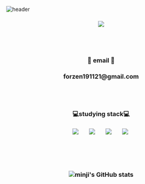 
![header](https://capsule-render.vercel.app/api?type=waving&color=0:8C8CFF,100:FF6E6E&height=250&text=Welcom&fontAlignY=35&fontSize=80&desc=minji's%20github%20proflie&descSize=30&descAlignY=55)
<h3 align="center"><a href="https://hits.seeyoufarm.com"><img src="https://hits.seeyoufarm.com/api/count/incr/badge.svg?url=https%3A%2F%2Fgithub.com%2Fmjkim05%2Fmjkim05&count_bg=%23A2BEFF&title_bg=%23F5C5C5&icon=&icon_color=%234B2D2D&title=hits&edge_flat=false"/></a>

  <br/> <br/> 
<h3 align="center"> 💌 email 💌 </h3>
<h3 align="center"> forzen191121@gmail.com 

  <br/> <br/>  

<h3 align="center">💻studying stack💻</h3>
<h3 align="center">
<img src="https://img.shields.io/badge/Java-007396?style=flat-square&logo=Java&logoColor=white" style="height : auto; margin-left : 10px; margin-right : 10px;"/></a>&nbsp; 
<img src="https://img.shields.io/badge/MySQL-4479A1?style=flat-square&logo=mysql&logoColor=white" style="height : auto; margin-left : 10px; margin-right : 10px;"/></a>&nbsp;
<img src="https://img.shields.io/badge/C++-00599C?style=flat-square&logo=cplusplus&logoColor=white" style="height : auto; margin-left : 10px; margin-right : 10px;"/></a>&nbsp;
<img src="https://img.shields.io/badge/C-A8B9CC?style=flat-square&logo=c&logoColor=white" style="height : auto; margin-left : 10px; margin-right : 10px;"/></a>&nbsp;

<br/> <br/> <br/> 
  
![minji's GitHub stats](https://github-readme-stats.vercel.app/api?username=mjkim05&show_icons=true&theme=radical)


<!--
**mjkim05/mjkim05** is a ✨ _special_ ✨ repository because its `README.md` (this file) appears on your GitHub profile.

Here are some ideas to get you started:

- 🔭 I’m currently working on ...
- 🌱 I’m currently learning ...
- 👯 I’m looking to collaborate on ...
- 🤔 I’m looking for help with ...
- 💬 Ask me about ...
- 📫 How to reach me: ...
- 😄 Pronouns: ...
- ⚡ Fun fact: ...
-->
